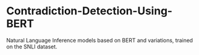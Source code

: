 # Contradiction-Detection-Using-BERT
Natural Language Inference models based on BERT and variations, trained on the SNLI dataset.
